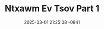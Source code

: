 ---
layout: movie-video-data
date: 2025-03-01 21:25:08 -0841
categories: movie

# Site Attributes
title: "Ntxawm Ev Tsov Part 1"
permalink: "/movie/Ntxawm_Ev_Tsov_Part_1"

# Movie Attributes
synopsis: "Nplaim Yaj thiab Teem Xyooj koom siab los ua zaj yeeb yaj kiab dab neeg 'Ntxawm Ev Tsov' nrog rau Dib Thoj thiab Kos Lis. Muaj tso lij xeeb, sib ntau sib tua, nrog kev hlub, thiab tseem txaus luag heev. Ntxawm nyiam tsum ntshaw raug thiab hlub nrog txiv nraug Tsiv. Yog li nws thiaj li ua txhua tsav txhua yam thiab txhua txoj hau kev kom tau txiv nraug Tsov los ua nws tus txij tus nkawm xwb mas thiaj li tag. "
producer: "Peter X. Vang, Eddie P. Yang"
director: "Zeb Thoj"
writer: "Hmong Action, IMediaz Entertainment"
video_link: "https://youtu.be/opcEEzLkaQQ?si=ATqLLHPPqKtjDNFf"
genre: "Action Drama Comedy"
year: ""
release_type: "DVD"
storage: "Center for Hmong Studies"
thumbnail: "/assets/images/movie_thumbnails/Ntxawm Ev Tsov.jpeg"
publishing_company: "Hmong Action & IMEDIAZ Entertainment"

# Sequels + Parts
base_movie: "Ntxawm Ev Tsov Part 1"
total_parts: 2
sequel: ""

# Movie Cast
cast:
- name: "Teem Xyooj"
- name: "Nplaim Yaj"
- name: "Dib Thoj"
- name: "Kos Lis"
---